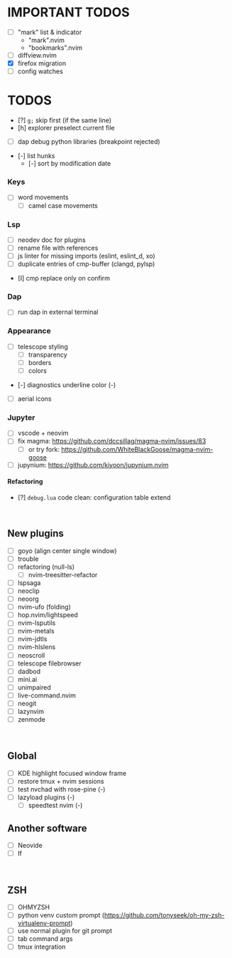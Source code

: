 # IMPORTANT TODOS
- [ ] "mark" list & indicator
    - "mark".nvim
    - "bookmarks".nvim
- [ ] diffview.nvim
- [X] firefox migration
- [ ] config watches

# TODOS
- [?] `g;` skip first (if the same line)
- [h] explorer preselect current file
- [ ] dap debug python libraries (breakpoint rejected)
- [-] list hunks
    - [-] sort by modification date
### Keys
- [ ] word movements
    - [ ] camel case movements 
### Lsp
- [ ] neodev doc for plugins
- [ ] rename file with references
- [ ] js linter for missing imports (eslint, eslint_d, xo)
- [ ] duplicate entries of cmp-buffer (clangd, pylsp)
- [I] cmp replace only on confirm
### Dap
- [ ] run dap in external terminal
### Appearance
- [ ] telescope styling
    - [ ] transparency
    - [ ] borders
    - [ ] colors
- [-] diagnostics underline color (-)
- [ ] aerial icons
### Jupyter
- [ ] vscode + neovim
- [ ] fix magma: https://github.com/dccsillag/magma-nvim/issues/83
    - [ ] or try fork: https://github.com/WhiteBlackGoose/magma-nvim-goose
- [ ] jupynium: https://github.com/kiyoon/jupynium.nvim
#### Refactoring
- [?] `debug.lua` code clean: configuration table extend

<br>

## New plugins
- [ ] goyo (align center single window)
- [ ] trouble
- [ ] refactoring (null-ls)
    - [ ] nvim-treesitter-refactor
- [ ] lspsaga
- [ ] neoclip
- [ ] neoorg
- [ ] nvim-ufo (folding)
- [ ] hop.nvim/lightspeed
- [ ] nvim-lsputils
- [ ] nvim-metals
- [ ] nvim-jdtls
- [ ] nvim-hlslens
- [ ] neoscroll
- [ ] telescope filebrowser
- [ ] dadbod
- [ ] mini.ai
- [ ] unimpaired
- [ ] live-command.nvim
- [ ] neogit
- [ ] lazynvim
- [ ] zenmode

<br>

## Global
- [ ] KDE highlight focused window frame
- [ ] restore tmux + nvim sessions
- [ ] test nvchad with rose-pine (-)
- [ ] lazyload plugins (-)
    - [ ] speedtest nvim (-)

## Another software
- [ ] Neovide
- [ ] lf

<br>

## ZSH
- [ ] OHMYZSH
- [ ] python venv custom prompt (https://github.com/tonyseek/oh-my-zsh-virtualenv-prompt)
- [ ] use normal plugin for git prompt
- [ ] tab command args
- [ ] tmux integration
